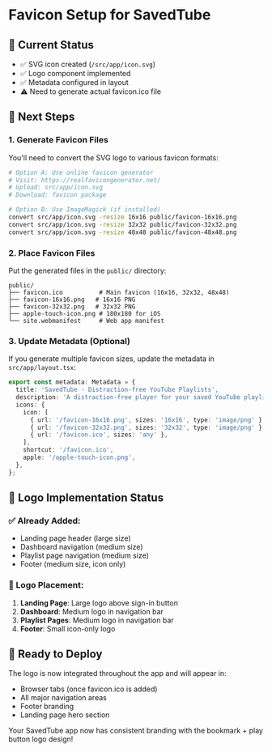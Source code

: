 # Favicon Setup for SavedTube

## 🎯 **Current Status**
- ✅ SVG icon created (`/src/app/icon.svg`)
- ✅ Logo component implemented
- ✅ Metadata configured in layout
- ⚠️ Need to generate actual favicon.ico file

## 🔧 **Next Steps**

### **1. Generate Favicon Files**
You'll need to convert the SVG logo to various favicon formats:

```bash
# Option A: Use online favicon generator
# Visit: https://realfavicongenerator.net/
# Upload: src/app/icon.svg
# Download: favicon package

# Option B: Use ImageMagick (if installed)
convert src/app/icon.svg -resize 16x16 public/favicon-16x16.png
convert src/app/icon.svg -resize 32x32 public/favicon-32x32.png
convert src/app/icon.svg -resize 48x48 public/favicon-48x48.png
```

### **2. Place Favicon Files**
Put the generated files in the `public/` directory:
```
public/
├── favicon.ico          # Main favicon (16x16, 32x32, 48x48)
├── favicon-16x16.png   # 16x16 PNG
├── favicon-32x32.png   # 32x32 PNG
├── apple-touch-icon.png # 180x180 for iOS
└── site.webmanifest     # Web app manifest
```

### **3. Update Metadata (Optional)**
If you generate multiple favicon sizes, update the metadata in `src/app/layout.tsx`:

```typescript
export const metadata: Metadata = {
  title: 'SavedTube - Distraction-free YouTube Playlists',
  description: 'A distraction-free player for your saved YouTube playlists',
  icons: {
    icon: [
      { url: '/favicon-16x16.png', sizes: '16x16', type: 'image/png' },
      { url: '/favicon-32x32.png', sizes: '32x32', type: 'image/png' },
      { url: '/favicon.ico', sizes: 'any' },
    ],
    shortcut: '/favicon.ico',
    apple: '/apple-touch-icon.png',
  },
};
```

## 🎨 **Logo Implementation Status**

### **✅ Already Added:**
- Landing page header (large size)
- Dashboard navigation (medium size)
- Playlist page navigation (medium size)
- Footer (medium size, icon only)

### **🎯 Logo Placement:**
1. **Landing Page**: Large logo above sign-in button
2. **Dashboard**: Medium logo in navigation bar
3. **Playlist Pages**: Medium logo in navigation bar
4. **Footer**: Small icon-only logo

## 🚀 **Ready to Deploy**
The logo is now integrated throughout the app and will appear in:
- Browser tabs (once favicon.ico is added)
- All major navigation areas
- Footer branding
- Landing page hero section

Your SavedTube app now has consistent branding with the bookmark + play button logo design!
